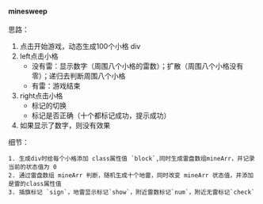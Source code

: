 #### minesweep

思路：

1. 点击开始游戏，动态生成100个小格 div
2. left点击小格
   - 没有雷：显示数字（周围八个小格的雷数）；扩散（周围八个小格没有零）；递归去判断周围八个小格
   - 有雷：游戏结束
3. right点击小格
   - 标记的切换
   - 标记是否正确（十个都标记成功，提示成功）
4. 如果显示了数字，则没有效果

细节：

 	1. 生成div时给每个小格添加 class属性值 `block`,同时生成雷盘数组mineArr，并记录当前的状态值为 0
 	2. 通过雷盘数组 mineArr 判断，随机生成十个地雷，同时改变 mineArr 状态值，并添加是雷的class属性值
 	3. 插旗标记 `sign`，地雷显示标记`show`，附近雷数标记`num`，附近无雷标记`check`

